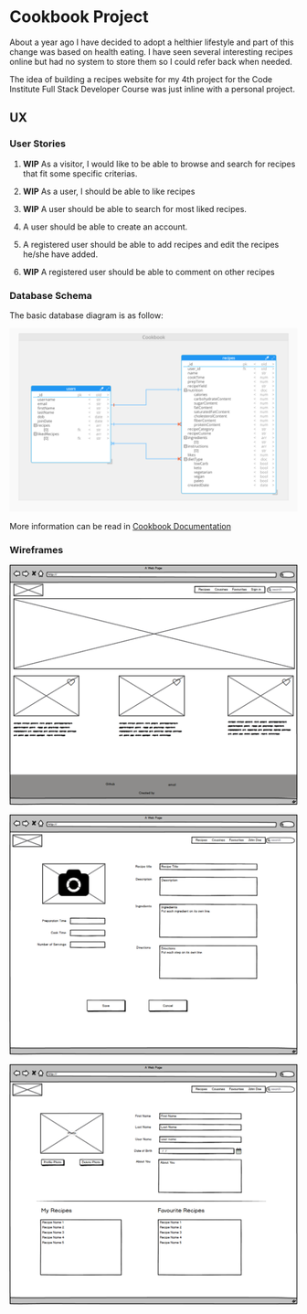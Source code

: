 # Cookbook Project

About a year ago I have decided to adopt a helthier lifestyle and part of this change was based on health eating. I have seen several interesting recipes online but had no system to store them so I could refer back when needed.

The idea of building a recipes website for my 4th project for the Code Institute Full Stack Developer Course was just inline with a personal project.

## UX

### User Stories

1. **WIP** As a visitor, I would like to be able to browse and search for recipes that fit some specific criterias.

2. **WIP** As a user, I should be able to like recipes

3. **WIP** A user should be able to search for most liked recipes.

4. A user should be able to create an account.

5. A registered user should be able to add recipes and edit the recipes he/she have added.

6. **WIP** A registered user should be able to comment on other recipes

### Database Schema

The basic database diagram is as follow:

![Database Diagram](docs/database/cookbook-database-diagram.png)

More information can be read in [Cookbook Documentation](docs/database/Cookbook-documentation.pdf)

### Wireframes

![Home page Desktop version](docs/wireframes/home-page.png)

![New Recipe Desktop version](docs/wireframes/add-recipe-page.png)

![User Account Desktop version](docs/wireframes/user-account-page.png)
